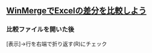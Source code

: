 ## [WinMergeでExcelの差分を比較しよう](https://tech.robotpayment.co.jp/entry/2023/03/23/070000)

### 比較ファイルを開いた後
[表示]→行を右端で折り返す(R)にチェック
